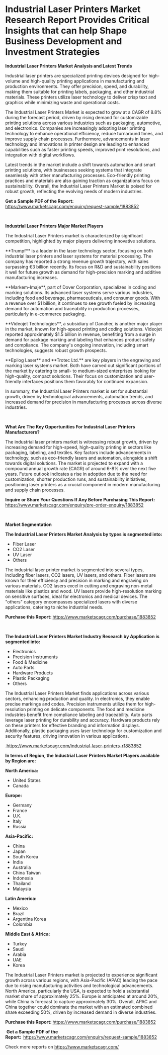 <p><h1>Industrial Laser Printers Market Research Report Provides Critical Insights that can help Shape Business Development and Investment Strategies</h1></p><p><strong>Industrial Laser Printers Market Analysis and Latest Trends</strong></p>
<p><p>Industrial laser printers are specialized printing devices designed for high-volume and high-quality printing applications in manufacturing and production environments. They offer precision, speed, and durability, making them suitable for printing labels, packaging, and other industrial materials. These printers utilize laser technology to deliver crisp text and graphics while minimizing waste and operational costs.</p><p>The Industrial Laser Printers Market is expected to grow at a CAGR of 8.8% during the forecast period, driven by rising demand for customizable printing solutions across various industries such as packaging, automotive, and electronics. Companies are increasingly adopting laser printing technology to enhance operational efficiency, reduce turnaround times, and improve supply chain processes. Furthermore, advancements in laser technology and innovations in printer design are leading to enhanced capabilities such as faster printing speeds, improved print resolutions, and integration with digital workflows.</p><p>Latest trends in the market include a shift towards automation and smart printing solutions, with businesses seeking systems that integrate seamlessly with other manufacturing processes. Eco-friendly printing practices and materials are also gaining traction as organizations focus on sustainability. Overall, the Industrial Laser Printers Market is poised for robust growth, reflecting the evolving needs of modern industries.</p></p>
<p><strong>Get a Sample PDF of the Report:&nbsp;</strong> <a href="https://www.marketscagr.com/enquiry/request-sample/1883852?utm_campaign=2992&utm_medium=2&utm_source=Github&utm_content=ia&utm_term=11042025&utm_id=industrial-laser-printers">https://www.marketscagr.com/enquiry/request-sample/1883852</a></p>
<p>&nbsp;</p>
<p><strong>Industrial Laser Printers Major Market Players</strong></p>
<p><p>The Industrial Laser Printers market is characterized by significant competition, highlighted by major players delivering innovative solutions. </p><p>**Trumpf** is a leader in the laser technology sector, focusing on both industrial laser printers and laser systems for material processing. The company has reported a strong revenue growth trajectory, with sales surpassing €3 billion recently. Its focus on R&D and sustainability positions it well for future growth as demand for high-precision marking and additive manufacturing increases. </p><p>**Markem-Imaje**, part of Dover Corporation, specializes in coding and marking solutions. Its advanced laser systems serve various industries, including food and beverage, pharmaceuticals, and consumer goods. With a revenue over $1 billion, it continues to see growth fueled by increasing demand for automation and traceability in production processes, particularly in e-commerce packaging.</p><p>**Videojet Technologies**, a subsidiary of Danaher, is another major player in the market, known for high-speed printing and coding solutions. Videojet reported approximately $1.5 billion in revenue, benefiting from a surge in demand for package marking and labeling that enhances product safety and compliance. The company's ongoing innovation, including smart technologies, suggests robust growth prospects.</p><p>**Epilog Laser** and **Trotec Ltd.** are key players in the engraving and marking laser systems market. Both have carved out significant portions of the market by catering to small- to medium-sized enterprises looking for high-quality, compact solutions. Their focus on customization and user-friendly interfaces positions them favorably for continued expansion.</p><p>In summary, the Industrial Laser Printers market is set for substantial growth, driven by technological advancements, automation trends, and increased demand for precision in manufacturing processes across diverse industries.</p></p>
<p>&nbsp;</p>
<p><strong>What Are The Key Opportunities For Industrial Laser Printers Manufacturers?</strong></p>
<p><p>The industrial laser printers market is witnessing robust growth, driven by increasing demand for high-speed, high-quality printing in sectors like packaging, labeling, and textiles. Key factors include advancements in technology, such as eco-friendly lasers and automation, alongside a shift towards digital solutions. The market is projected to expand with a compound annual growth rate (CAGR) of around 6-8% over the next five years. Future outlook indicates a rise in adoption due to the need for customization, shorter production runs, and sustainability initiatives, positioning laser printers as a crucial component in modern manufacturing and supply chain processes.</p></p>
<p><strong>Inquire or Share Your Questions If Any Before Purchasing This Report:</strong> <a href="https://www.marketscagr.com/enquiry/pre-order-enquiry/1883852?utm_campaign=2992&utm_medium=2&utm_source=Github&utm_content=ia&utm_term=11042025&utm_id=industrial-laser-printers">https://www.marketscagr.com/enquiry/pre-order-enquiry/1883852</a></p>
<p>&nbsp;</p>
<p><strong>Market Segmentation</strong></p>
<p><strong>The Industrial Laser Printers Market Analysis by types is segmented into:</strong></p>
<p><ul><li>Fiber Laser</li><li>CO2 Laser</li><li>UV Laser</li><li>Others</li></ul></p>
<p><p>The industrial laser printer market is segmented into several types, including fiber lasers, CO2 lasers, UV lasers, and others. Fiber lasers are known for their efficiency and precision in marking and engraving on various materials. CO2 lasers excel in cutting and engraving non-metal materials like plastics and wood. UV lasers provide high-resolution marking on sensitive surfaces, ideal for electronics and medical devices. The "others" category encompasses specialized lasers with diverse applications, catering to niche industrial needs.</p></p>
<p><strong>Purchase this Report:&nbsp;</strong><a href="https://www.marketscagr.com/purchase/1883852?utm_campaign=2992&utm_medium=2&utm_source=Github&utm_content=ia&utm_term=11042025&utm_id=industrial-laser-printers">https://www.marketscagr.com/purchase/1883852</a></p>
<p>&nbsp;</p>
<p><strong>The Industrial Laser Printers Market Industry Research by Application is segmented into:</strong></p>
<p><ul><li>Electronics</li><li>Precision Instruments</li><li>Food & Medicine</li><li>Auto Parts</li><li>Hardware Products</li><li>Plastic Packaging</li><li>Others</li></ul></p>
<p><p>The Industrial Laser Printers Market finds applications across various sectors, enhancing production and quality. In electronics, they enable precise markings and codes. Precision instruments utilize them for high-resolution printing on delicate components. The food and medicine industries benefit from compliance labeling and traceability. Auto parts leverage laser printing for durability and accuracy. Hardware products rely on these printers for effective branding and information displays. Additionally, plastic packaging uses laser technology for customization and security features, driving innovation in various applications.</p></p>
<p><a href="https://www.marketscagr.com/industrial-laser-printers-r1883852?utm_campaign=2992&utm_medium=2&utm_source=Github&utm_content=ia&utm_term=11042025&utm_id=industrial-laser-printers">&nbsp;https://www.marketscagr.com/industrial-laser-printers-r1883852</a></p>
<p><strong>In terms of Region, the Industrial Laser Printers Market Players available by Region are:</strong></p>
<p>
    <p> <strong> North America: </strong>
        <ul>
            <li>United States</li>
            <li>Canada</li>
        </ul>
        </p> 
    <p> <strong> Europe: </strong>
        <ul>
            <li>Germany</li>
            <li>France</li>
            <li>U.K.</li>
            <li>Italy</li>
            <li>Russia</li>
        </ul>
        </p> 
    <p> <strong> Asia-Pacific: </strong>
        <ul>
            <li>China</li>
            <li>Japan</li>
            <li>South Korea</li>
            <li>India</li>
            <li>Australia</li>
            <li>China Taiwan</li>
            <li>Indonesia</li>
            <li>Thailand</li>
            <li>Malaysia</li>
        </ul>
        </p> 
    <p> <strong> Latin America: </strong>
        <ul>
            <li>Mexico</li>
            <li>Brazil</li>
            <li>Argentina Korea</li>
            <li>Colombia</li>
        </ul>
        </p> 
    <p> <strong> Middle East & Africa: </strong>
        <ul>
            <li>Turkey</li>
            <li>Saudi</li>
            <li>Arabia</li>
            <li>UAE</li>
            <li>Korea</li>
        </ul>
    </p>
    </p>
<p><p>The Industrial Laser Printers market is projected to experience significant growth across various regions, with Asia-Pacific (APAC) leading the pace due to rising manufacturing activities and technological advancements. North America, particularly the USA, is expected to hold a substantial market share of approximately 25%. Europe is anticipated at around 20%, while China is forecast to capture approximately 30%. Overall, APAC and China together could dominate the market with an estimated combined share exceeding 50%, driven by increased demand in diverse industries.</p></p>
<p><strong>Purchase this Report: </strong><a href="https://www.marketscagr.com/purchase/1883852?utm_campaign=2992&utm_medium=2&utm_source=Github&utm_content=ia&utm_term=11042025&utm_id=industrial-laser-printers">https://www.marketscagr.com/purchase/1883852</a></p>
<p>&nbsp;<strong>Get a Sample PDF of the Report:&nbsp;&nbsp;</strong><a href="https://www.marketscagr.com/enquiry/request-sample/1883852?utm_campaign=2992&utm_medium=2&utm_source=Github&utm_content=ia&utm_term=11042025&utm_id=industrial-laser-printers">https://www.marketscagr.com/enquiry/request-sample/1883852</a></p>
<p><strong></strong></p>
<p>Check more reports on <a href="https://www.marketscagr.com/?utm_campaign=2992&utm_medium=2&utm_source=Github&utm_content=ia&utm_term=11042025&utm_id=industrial-laser-printers">https://www.marketscagr.com/</a></p>